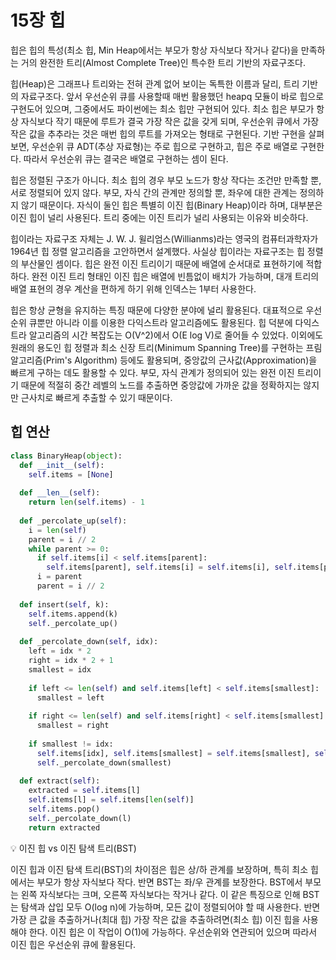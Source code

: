 # 15장 힙
힙은 힙의 특성(최소 힙, Min Heap에서는 부모가 항상 자식보다 작거나 같다)을 만족하는 거의 완전한 트리(Almost Complete Tree)인 특수한 트리 기반의 자료구조다.

힙(Heap)은 그래프나 트리와는 전혀 관계 없어 보이는 독특한 이름과 달리, 트리 기반의 자료구조다. 앞서 우선순위 큐를 사용할때 매번 활용했던 heapq 모듈이 바로 힙으로 구현도어 있으며, 그중에서도 파이썬에는 최소 힙만 구현되어 있다. 최소 힙은 부모가 항상 자식보다 작기 때문에 루트가 결국 가장 작은 값을 갖게 되며, 우선순위 큐에서 가장 작은 값을 추추라는 것은 매번 힙의 루트를 가져오는 형태로 구현된다. 기반 구현을 살펴보면, 우선순위 큐 ADT(추상 자료형)는 주로 힙으로 구현하고, 힙은 주로 배열로 구현한다. 따라서 우선순위 큐는 결국은 배열로 구현하는 셈이 된다.

힙은 정렬된 구조가 아니다. 최소 힙의 경우 부모 노드가 항상 작다는 조건만 만족할 뿐, 서로 정렬되어 있지 않다. 부모, 자식 간의 관계만 정의할 뿐, 좌우에 대한 관계는 정의하지 않기 때문이다. 자식이 둘인 힙은 특별히 이진 힙(Binary Heap)이라 하며, 대부분은 이진 힙이 널리 사용된다. 트리 중에는 이진 트리가 널리 사용되는 이유와 비슷하다.

힙이라는 자료구조 자체는 J. W. J. 윌리엄스(Willianms)라는 영국의 컴퓨터과학자가 1964년 힙 정렬 알고리즘을 고안하면서 설계했다. 사실상 힙이라는 자료구조는 힙 정렬의 부산물인 셈이다. 힙은 완전 이진 트리이기 때문에 배열에 순서대로 표현하기에 적합하다. 완전 이진 트리 형태인 이진 힙은 배열에 빈틈없이 배치가 가능하며, 대개 트리의 배열 표현의 경우 계산을 편하게 하기 위해 인덱스는 1부터 사용한다.

힙은 항상 균형을 유지하는 특징 때문에 다양한 분야에 널리 활용된다. 대표적으로 우선순위 큐뿐만 아니라 이를 이용한 다익스트라 알고리즘에도 활용된다. 힙 덕분에 다익스트라 알고리즘의 시간 복잡도는 O(V^2)에서 O(E log V)로 줄어들 수 있었다. 이외에도 원래의 용도인 힙 정렬과 최소 신장 트리(Minimum Spanning Tree)를 구현하는 프림 알고리즘(Prim's Algorithm) 등에도 활용되며, 중앙값의 근사값(Approximation)을 빠르게 구하는 데도 활용할 수 있다. 부모, 자식 관계가 정의되어 있는 완전 이진 트리이기 때문에 적절히 중간 레벨의 노드를 추출하면 중앙값에 가까운 값을 정확하지는 않지만 근사치로 빠르게 추출할 수 있기 때문이다.

## 힙 연산
```Python
class BinaryHeap(object):
  def __init__(self):
    self.items = [None]
  
  def __len__(self):
    return len(self.items) - 1
  
  def _percolate_up(self):
    i = len(self)
    parent = i // 2
    while parent >= 0:
      if self.items[i] < self.items[parent]:
        self.items[parent], self.items[i] = self.items[i], self.items[parent]
      i = parent
      parent = i // 2
  
  def insert(self, k):
    self.items.append(k)
    self._percolate_up()
  
  def _percolate_down(self, idx):
    left = idx * 2
    right = idx * 2 + 1
    smallest = idx
    
    if left <= len(self) and self.items[left] < self.items[smallest]:
      smallest = left
    
    if right <= len(self) and self.items[right] < self.items[smallest]:
      smallest = right
    
    if smallest != idx:
      self.items[idx], self.items[smallest] = self.items[smallest], self.items[idx]
      self._percolate_down(smallest)
  
  def extract(self):
    extracted = self.items[l]
    self.items[l] = self.items[len(self)]
    self.items.pop()
    self._percolate_down(l)
    return extracted
```

:bulb: 이진 힙 vs 이진 탐색 트리(BST)

이진 힙과 이진 탐색 트리(BST)의 차이점은 힙은 상/하 관계를 보장하며, 특히 최소 힙에서는 부모가 항상 자식보다 작다. 반면 BST는 좌/우 관계를 보장한다. BST에서 부모는 왼쪽 자식보다는 크며, 오른쪽 자식보다는 작거나 같다. 이 같은 특징으로 인해 BST는 탐색과 삽입 모두 O(log n)에 가능하며, 모든 값이 정렬되어야 할 때 사용한다. 반면 가장 큰 값을 추출하거나(최대 힙) 가장 작은 값을 추출하려면(최소 힙) 이진 힙을 사용해야 한다. 이진 힙은 이 작업이 O(1)에 가능하다. 우선순위와 연관되어 있으며 따라서 이진 힙은 우선순위 큐에 활용된다.
